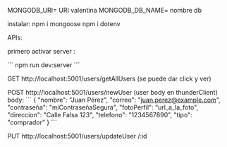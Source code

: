 MONGODB_URI= URI valentina
MONGODB_DB_NAME= nombre db

instalar:
npm i mongoose
npm i dotenv


APIs:

primero activar server :

´´´
npm run dev:server
´´´



GET http://localhost:5001/users/getAllUsers (se puede dar click y ver)




POST http://localhost:5001/users/newUser (user body en thunderClient)
body:
´´´
{
    "nombre": "Juan Pérez",
    "correo": "juan.perez@example.com",
    "contraseña": "miContraseñaSegura",
    "fotoPerfil": "url_a_la_foto",
    "direccion": "Calle Falsa 123",
    "telefono": "1234567890",
    "tipo": "comprador"
}
´´´

PUT http://localhost:5001/users/updateUser /:id